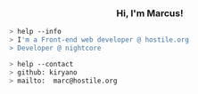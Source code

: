 <h3 align="center">Hi, I'm Marcus!</h3> 
<a href="https://github.com/kiryano"></a>

````bash
> help --info
> I'm a Front-end web developer @ hostile.org
> Developer @ nightcore
````

````bash
> help --contact
> github: kiryano
> mailto:  marc@hostile.org
````
